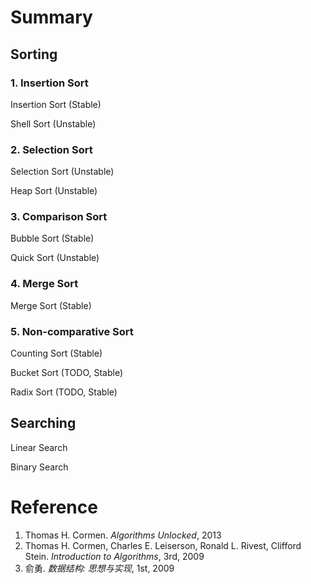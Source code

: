 ﻿Summary
===

## Sorting

### 1. Insertion Sort

Insertion Sort (Stable)

Shell Sort (Unstable)

### 2. Selection Sort

Selection Sort (Unstable)

Heap Sort (Unstable)

### 3. Comparison Sort 

Bubble Sort (Stable)

Quick Sort (Unstable)

### 4. Merge Sort

Merge Sort (Stable)

### 5. Non-comparative Sort

Counting Sort (Stable)

Bucket Sort (TODO, Stable)

Radix Sort (TODO, Stable)

## Searching

Linear Search

Binary Search

Reference
===
1. Thomas H. Cormen. *Algorithms Unlocked*, 2013
2. Thomas H. Cormen, Charles E. Leiserson, Ronald L. Rivest, Clifford Stein. *Introduction to Algorithms*, 3rd, 2009 
3. 俞勇. *数据结构: 思想与实现*, 1st, 2009